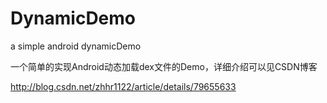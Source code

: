 # DynamicDemo
a simple android dynamicDemo

一个简单的实现Android动态加载dex文件的Demo，详细介绍可以见CSDN博客

http://blog.csdn.net/zhhr1122/article/details/79655633
